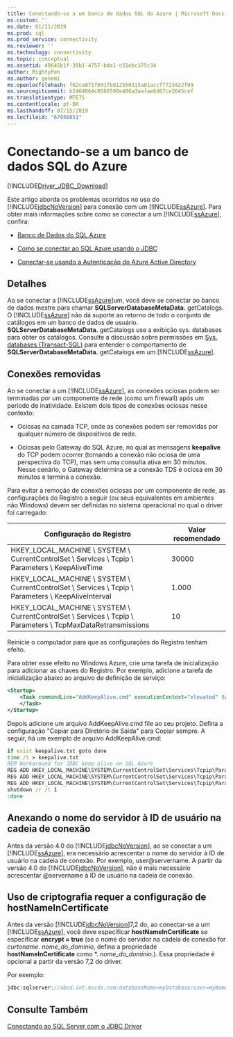 ```yaml
---
title: Conectando-se a um banco de dados SQL do Azure | Microsoft Docs
ms.custom: ''
ms.date: 01/21/2019
ms.prod: sql
ms.prod_service: connectivity
ms.reviewer: ''
ms.technology: connectivity
ms.topic: conceptual
ms.assetid: 49645b1f-39b1-4757-bda1-c51ebc375c34
author: MightyPen
ms.author: genemi
ms.openlocfilehash: f62ca071f091fb812550315a81accff723422f09
ms.sourcegitcommit: b2464064c0566590e486a3aafae6d67ce2645cef
ms.translationtype: MTE75
ms.contentlocale: pt-BR
ms.lasthandoff: 07/15/2019
ms.locfileid: "67956851"
---
```

# <a name="connecting-to-an-azure-sql-database"></a>Conectando-se a um banco de dados SQL do Azure

[!INCLUDE[Driver_JDBC_Download](../../includes/driver_jdbc_download.md)]

Este artigo aborda os problemas ocorridos no uso do [!INCLUDE[jdbcNoVersion](../../includes/jdbcnoversion_md.md)] para conexão com um [!INCLUDE[ssAzure](../../includes/ssazure_md.md)]. Para obter mais informações sobre como se conectar a um [!INCLUDE[ssAzure](../../includes/ssazure_md.md)], confira:  
  
- [Banco de Dados do SQL Azure](https://docs.microsoft.com/azure/sql-database/sql-database-technical-overview)  
  
- [Como se conectar ao SQL Azure usando o JDBC](https://docs.microsoft.com/azure/sql-database/sql-database-connect-query-java)  

- [Conectar-se usando a Autenticação do Azure Active Directory](../../connect/jdbc/connecting-using-azure-active-directory-authentication.md)  
  
## <a name="details"></a>Detalhes

Ao se conectar a [!INCLUDE[ssAzure](../../includes/ssazure_md.md)]um, você deve se conectar ao banco de dados mestre para chamar **SQLServerDatabaseMetaData.** getCatalogs.  
O [!INCLUDE[ssAzure](../../includes/ssazure_md.md)] não dá suporte ao retorno de todo o conjunto de catálogos em um banco de dados de usuário. **SQLServerDatabaseMetaData.** getCatalogs use a exibição sys. databases para obter os catálogos. Consulte a discussão sobre permissões em [Sys. databases (Transact-SQL)](../../relational-databases/system-catalog-views/sys-databases-transact-sql.md) para entender o comportamento de **SQLServerDatabaseMetaData.** getCatalogs em um [!INCLUDE[ssAzure](../../includes/ssazure_md.md)].  
  
## <a name="connections-dropped"></a>Conexões removidas

Ao se conectar a um [!INCLUDE[ssAzure](../../includes/ssazure_md.md)], as conexões ociosas podem ser terminadas por um componente de rede (como um firewall) após um período de inatividade. Existem dois tipos de conexões ociosas nesse contexto:  

- Ociosas na camada TCP, onde as conexões podem ser removidas por qualquer número de dispositivos de rede.  

- Ociosas pelo Gateway do SQL Azure, no qual as mensagens **keepalive** do TCP podem ocorrer (tornando a conexão não ociosa de uma perspectiva do TCP), mas sem uma consulta ativa em 30 minutos. Nesse cenário, o Gateway determina se a conexão TDS é ociosa em 30 minutos e termina a conexão.  
  
Para evitar a remoção de conexões ociosas por um componente de rede, as configurações do Registro a seguir (ou seus equivalentes em ambientes não Windows) devem ser definidas no sistema operacional no qual o driver foi carregado:  
  
|Configuração do Registro|Valor recomendado|  
|----------------------|-----------------------|  
|HKEY_LOCAL_MACHINE \ SYSTEM \ CurrentControlSet \ Services \ Tcpip \ Parameters \ KeepAliveTime|30000|  
|HKEY_LOCAL_MACHINE \ SYSTEM \ CurrentControlSet \ Services \ Tcpip \ Parameters \ KeepAliveInterval|1\.000|  
|HKEY_LOCAL_MACHINE \ SYSTEM \ CurrentControlSet \ Services \ Tcpip \ Parameters \ TcpMaxDataRetransmissions|10|  
  
Reinicie o computador para que as configurações do Registro tenham efeito.  

Para obter esse efeito no Windows Azure, crie uma tarefa de inicialização para adicionar as chaves do Registro.  Por exemplo, adicione a tarefa de inicialização abaixo ao arquivo de definição de serviço:  

```xml
<Startup>  
    <Task commandLine="AddKeepAlive.cmd" executionContext="elevated" taskType="simple">  
    </Task>  
</Startup>  
```

Depois adicione um arquivo AddKeepAlive.cmd file ao seu projeto. Defina a configuração "Copiar para Diretório de Saída" para Copiar sempre. A seguir, há um exemplo de arquivo AddKeepAlive.cmd:  

```bat
if exist keepalive.txt goto done  
time /t > keepalive.txt  
REM Workaround for JDBC keep alive on SQL Azure  
REG ADD HKEY_LOCAL_MACHINE\SYSTEM\CurrentControlSet\Services\Tcpip\Parameters /v KeepAliveTime /t REG_DWORD /d 30000 >> keepalive.txt  
REG ADD HKEY_LOCAL_MACHINE\SYSTEM\CurrentControlSet\Services\Tcpip\Parameters /v KeepAliveInterval /t REG_DWORD /d 1000 >> keepalive.txt  
REG ADD HKEY_LOCAL_MACHINE\SYSTEM\CurrentControlSet\Services\Tcpip\Parameters /v TcpMaxDataRetransmissions /t REG_DWORD /d 10 >> keepalive.txt  
shutdown /r /t 1  
:done  
```

## <a name="appending-the-server-name-to-the-userid-in-the-connection-string"></a>Anexando o nome do servidor à ID de usuário na cadeia de conexão  

Antes da versão 4.0 do [!INCLUDE[jdbcNoVersion](../../includes/jdbcnoversion_md.md)], ao se conectar a um [!INCLUDE[ssAzure](../../includes/ssazure_md.md)], era necessário acrescentar o nome do servidor à ID de usuário na cadeia de conexão. Por exemplo, user@servername. A partir da versão 4.0 do [!INCLUDE[jdbcNoVersion](../../includes/jdbcnoversion_md.md)], não é mais necessário acrescentar @servername à ID de usuário na cadeia de conexão.  

## <a name="using-encryption-requires-setting-hostnameincertificate"></a>Uso de criptografia requer a configuração de hostNameInCertificate

Antes da versão [!INCLUDE[jdbcNoVersion](../../includes/jdbcnoversion_md.md)]7,2 do, ao conectar-se a um [!INCLUDE[ssAzure](../../includes/ssazure_md.md)], você deve especificar **hostNameInCertificate** se especificar **encrypt = true** (se o nome do servidor na cadeia de conexão for *curtoname*. *nome_do_domínio*, defina a propriedade **hostNameInCertificate** como \*. *nome_do_domínio*.). Essa propriedade é opcional a partir da versão 7,2 do driver.

Por exemplo:

```java
jdbc:sqlserver://abcd.int.mscds.com;databaseName=myDatabase;user=myName;password=myPassword;encrypt=true;hostNameInCertificate=*.int.mscds.com;
```

## <a name="see-also"></a>Consulte Também

[Conectando ao SQL Server com o JDBC Driver](../../connect/jdbc/connecting-to-sql-server-with-the-jdbc-driver.md)  
